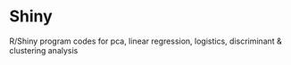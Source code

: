 # Shiny
R/Shiny program codes for pca, linear regression, logistics, discriminant &amp; clustering analysis
